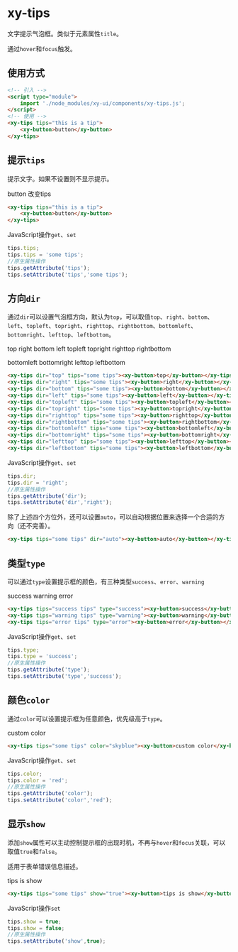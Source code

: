 # xy-tips

文字提示气泡框。类似于元素属性`title`。

通过`hover`和`focus`触发。

## 使用方式

```html
<!-- 引入 -->
<script type="module">
    import './node_modules/xy-ui/components/xy-tips.js';
</script>
<!-- 使用 -->
<xy-tips tips="this is a tip">
    <xy-button>button</xy-button>
</xy-tips>
```

## 提示`tips`

提示文字。如果不设置则不显示提示。

<xy-tips tips="this is a tip">
    <xy-button>button</xy-button>
</xy-tips>
<xy-button type="primary" onclick="this.previousElementSibling.tips='this is a new tip!'">改变tips</xy-button>

```html
<xy-tips tips="this is a tip">
    <xy-button>button</xy-button>
</xy-tips>
```

JavaScript操作`get`、`set`

```js
tips.tips;
tips.tips = 'some tips';
//原生属性操作
tips.getAttribute('tips');
tips.setAttribute('tips','some tips');
```

## 方向`dir`

通过`dir`可以设置气泡框方向，默认为`top`，可以取值`top`、`right`、`bottom`、`left`、`topleft`、`topright`、`righttop`、`rightbottom`、`bottomleft`、`bottomright`、`lefttop`、`leftbottom`。

<xy-tips tips="some tips" dir="top"><xy-button>top</xy-button></xy-tips>
<xy-tips tips="some tips" dir="right"><xy-button>right</xy-button></xy-tips>
<xy-tips tips="some tips" dir="bottom"><xy-button>bottom</xy-button></xy-tips>
<xy-tips tips="some tips" dir="left"><xy-button>left</xy-button></xy-tips>
<xy-tips tips="some tips" dir="topleft"><xy-button>topleft</xy-button></xy-tips>
<xy-tips tips="some tips" dir="topright"><xy-button>topright</xy-button></xy-tips>
<xy-tips tips="a a a a a a a a a righttop righttop righttop righttop righttop some tips" dir="righttop"><xy-button>righttop</xy-button></xy-tips>
<xy-tips tips="a a a rightbottom rightbottom rightbottom rightbottom rightbottom some tips" dir="rightbottom"><xy-button>rightbottom</xy-button></xy-tips>


<xy-tips tips="some tips" dir="bottomleft"><xy-button>bottomleft</xy-button></xy-tips>
<xy-tips tips="some tips" dir="bottomright"><xy-button>bottomright</xy-button></xy-tips>
<xy-tips tips="a a a a a a a a a lefttop lefttop lefttop lefttop lefttop lefttop some tips" dir="lefttop"><xy-button>lefttop</xy-button></xy-tips>
<xy-tips tips="a a a a a a a a a leftbottom leftbottom leftbottom leftbottom leftbottom leftbottom leftbottom leftbottom some tips" dir="leftbottom"><xy-button>leftbottom</xy-button></xy-tips>

```html
<xy-tips dir="top" tips="some tips"><xy-button>top</xy-button></xy-tips>
<xy-tips dir="right" tips="some tips"><xy-button>right</xy-button></xy-tips>
<xy-tips dir="bottom" tips="some tips"><xy-button>bottom</xy-button></xy-tips>
<xy-tips dir="left" tips="some tips"><xy-button>left</xy-button></xy-tips>
<xy-tips dir="topleft" tips="some tips"><xy-button>topleft</xy-button></xy-tips>
<xy-tips dir="topright" tips="some tips"><xy-button>topright</xy-button></xy-tips>
<xy-tips dir="righttop" tips="some tips"><xy-button>righttop</xy-button></xy-tips>
<xy-tips dir="rightbottom" tips="some tips"><xy-button>rightbottom</xy-button></xy-tips>
<xy-tips dir="bottomleft" tips="some tips"><xy-button>bottomleft</xy-button></xy-tips>
<xy-tips dir="bottomright" tips="some tips"><xy-button>bottomright</xy-button></xy-tips>
<xy-tips dir="lefttop" tips="some tips"><xy-button>lefttop</xy-button></xy-tips>
<xy-tips dir="leftbottom" tips="some tips"><xy-button>leftbottom</xy-button></xy-tips>
```


JavaScript操作`get`、`set`

```js
tips.dir;
tips.dir = 'right';
//原生属性操作
tips.getAttribute('dir');
tips.setAttribute('dir','right');
```

除了上述四个方位外，还可以设置`auto`，可以自动根据位置来选择一个合适的方向（还不完善）。

```html
<xy-tips tips="some tips" dir="auto"><xy-button>auto</xy-button></xy-tips>
```

## 类型`type`

可以通过`type`设置提示框的颜色，有三种类型`success`、`error`、`warning`

<xy-tips tips="success tips" type="success"><xy-button>success</xy-button></xy-tips>
<xy-tips tips="warning tips" type="warning"><xy-button>warning</xy-button></xy-tips>
<xy-tips tips="error tips" type="error"><xy-button>error</xy-button></xy-tips>

```html
<xy-tips tips="success tips" type="success"><xy-button>success</xy-button></xy-tips>
<xy-tips tips="warning tips" type="warning"><xy-button>warning</xy-button></xy-tips>
<xy-tips tips="error tips" type="error"><xy-button>error</xy-button></xy-tips>
```

JavaScript操作`get`、`set`

```js
tips.type;
tips.type = 'success';
//原生属性操作
tips.getAttribute('type');
tips.setAttribute('type','success');
```

## 颜色`color`

通过`color`可以设置提示框为任意颜色，优先级高于`type`。

<xy-tips tips="some tips" color="skyblue"><xy-button>custom color</xy-button></xy-tips>

```html
<xy-tips tips="some tips" color="skyblue"><xy-button>custom color</xy-button></xy-tips>
```

JavaScript操作`get`、`set`

```js
tips.color;
tips.color = 'red';
//原生属性操作
tips.getAttribute('color');
tips.setAttribute('color','red');
```

## 显示`show`

添加`show`属性可以主动控制提示框的出现时机，不再与`hover`和`focus`关联，可以取值`true`和`false`。

适用于表单错误信息描述。

<xy-tips tips="some tips" show="true"><xy-button>tips is show</xy-button></xy-tips>
<xy-switch checked onchange="this.previousElementSibling.show = this.checked;"></xy-switch>

```html
<xy-tips tips="some tips" show="true"><xy-button>tips is show</xy-button></xy-tips>
```

JavaScript操作`set`

```js
tips.show = true;
tips.show = false;
//原生属性操作
tips.setAttribute('show',true);
```
